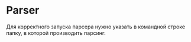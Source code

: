 # Parser

Для корректного запуска парсера нужно указать в командной строке папку, в которой производить парсинг.
